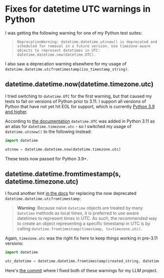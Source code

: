 # Fixes for datetime UTC warnings in Python

I was getting the following warning for one of my Python test suites:

> `DeprecationWarning: datetime.datetime.utcnow() is deprecated and scheduled for removal in a future version. Use timezone-aware objects to represent datetimes in UTC: datetime.datetime.now(datetime.UTC).`

I also saw a deprecation warning elsewhere for my usage of `datetime.datetime.utcfromtimestamp(iso_timestamp_string)`.

## datetime.datetime.now(datetime.timezone.utc)

I tried switching to `datetime.UTC` for the first warning, but that caused my tests to fail on versions of Python prior to 3.11. I support all versions of Python that have not yet hit EOL for support, which is currently [Python 3.9 and higher](https://devguide.python.org/versions/).

According to [the documentation](https://docs.python.org/3/library/datetime.html#datetime.UTC) `datetime.UTC` was added in Python 3.11 as an alias for `datetime.timezone.utc` - so I switched my usage of `datetime.utcnow()` to the following instead:

```python
import datetime

utcnow = datetime.datetime.now(datetime.timezone.utc)
```
These tests now passed for Python 3.9+.

## datetime.datetime.fromtimestamp(s, datetime.timezone.utc)

I found another hint [in the docs](https://docs.python.org/3/library/datetime.html#datetime.datetime.utcfromtimestamp) for replacing the now deprecated `datetime.datetime.utcfromtimestamp`:

> **Warning**: Because naive `datetime` objects are treated by many `datetime` methods as local times, it is preferred to use aware datetimes to represent times in UTC. As such, the recommended way to create an object representing a specific timestamp in UTC is by calling `datetime.fromtimestamp(timestamp, tz=timezone.utc)`.

Again, `timezone.utc` was the right fix here to keep things working in pre-3.11 versions:

```python
import datetime

utc_datetime = datetime.datetime.fromtimestamp(created_string, datetime.timezone.utc)
```
Here's [the commit](https://github.com/simonw/llm/commit/571f4b2a4da52ad127061b7fa953562f6ba6aeb0) where I fixed both of these warnings for my LLM project.
